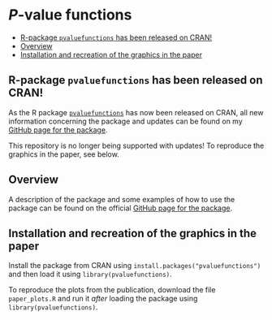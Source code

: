 *P*-value functions
================

  - [R-package `pvaluefunctions` has been released on
    CRAN\!](#r-package-pvaluefunctions-has-been-released-on-cran)
  - [Overview](#overview)
  - [Installation and recreation of the graphics in the
    paper](#installation-and-recreation-of-the-graphics-in-the-paper)

<!-- README.md is generated from README.Rmd. Please edit that file -->

## R-package `pvaluefunctions` has been released on CRAN\!

As the R package
[`pvaluefunctions`](https://cran.r-project.org/package=pvaluefunctions)
has now been released on CRAN, all new information concerning the
package and updates can be found on my [GitHub page for the
package](https://github.com/DInfanger/pvaluefunctions).

This repository is no longer being supported with updates\! To reproduce
the graphics in the paper, see below.

## Overview

A description of the package and some examples of how to use the package
can be found on the official [GitHub page for the
package](https://github.com/DInfanger/pvaluefunctions).

<!-- This repository contains R functions to create graphics of *p*-value functions, confidence distributions, confidence densities, or the [Surprisal value (S-value)](http://www.umsl.edu/~fraundorfp/egsurpri.html) (Greenland 2019). An R-script to reproduce the plots in the publication is also available. -->

## Installation and recreation of the graphics in the paper

Install the package from CRAN using
`install.packages("pvaluefunctions")` and then load it using
`library(pvaluefunctions)`.

<!-- Download the file `confidence_distributions.R` to your computer. You can either `source()` the function in R or open it, select and run everything. After loading the function, it's ready for use. -->

To reproduce the plots from the publication, download the file
`paper_plots.R` and run it *after* loading the package using
`library(pvaluefunctions)`.

<!-- Alternatively, you can source the files directly from the GitHub repository using the [`devtools`](https://cran.r-project.org/web/packages/devtools/index.html) package: -->

<!-- ## Dependencies -->

<!-- The function depends on the following R packages, which need to be installed beforehand: -->

<!-- * ggplot2 -->

<!-- * scales -->

<!-- * zipfR -->

<!-- Use the command `install.packages(c("ggplot2", "scales", "zipfR"))` in R to install those packages. -->

<!-- ### Important information! -->

<!-- The newest version of [ggplot2 (3.1.1)](https://cran.r-project.org/web/packages/ggplot2/index.html) has a [bug](https://github.com/tidyverse/ggplot2/issues/2978) in `sec_axis` that will lead to the secondary y-axis being labelled wrongly. -->

<!-- It is therefore recommended that you install the developmental version of ggplot2 until the bug has been fixed. You can install the developmental version using the following command (after installing the [`devtools`](https://cran.r-project.org/web/packages/devtools/index.html) package): `devtools::install_github("tidyverse/ggplot2")` -->

<!-- ## Usage -->

<!-- There is only one function needed to create the plots: `conf_dist()`. The function has the following arguments: -->

<!-- * `estimate`: Numerical vector containing the estimate(s). -->

<!-- * `n`: Numerical vector containing the sample size(s). Required for correlations, variances, proportions and differences between proportions. Must be equal the number of estimates. -->

<!-- * `df`: Numerical vector containing the degrees of freedom. Required for statistics based on the *t*-distribution (e.g. linear regression) and *t*-tests. Must be equal the number of estimates. -->

<!-- * `stderr`: Numerical vector containing the standard error(s) of the estimate(s). Required for statistics based on the *t*-distribution (e.g. linear regression) and the normal distribution (e.g. logistic regression). Must be equal the number of estimate(s). -->

<!-- * `tstat`: Numerical vector containing the *t*-statistic(s). Required for *t*-tests (means and mean differences). Must be equal the number of estimates.  -->

<!-- * `type`: String indicating the type of the estimate. Must be one of the following: `ttest`, `linreg`, `gammareg`, `general_t`, `logreg`, `poisreg`, `coxreg`, `general_z`, `pearson`, `spearman`, `kendall`, `var`, `prop`, `propdiff`. -->

<!-- * `plot_type`: String indicating the type of plot. Must be one of the following: `cdf` (confidence distribution), `pdf` (confidence density), `p_val` (*p*-value function), `s_val` (Surprisal). For differences between independent proportions, only *p*-value functions and Surprisal value functions are available. -->

<!-- * `n_values` (optional): Integer indicating the number of points that are used to generate the graphics. The higher this number, the higher the computation time and resolution. -->

<!-- * `est_names` (optional): String vector indicating the names of the estimate(s). Must be equal the number of estimates. -->

<!-- * `conf_level` (optional): Numerical vector indicating the confidence level(s). Bust be between 0 and 1. -->

<!-- * `null_values` (optional): Numerical vector indicating the null value(s) in the plot -->

<!-- * `trans` (optional): String indicating the transformation function that will be applied to the estimates and confidence curves. For example: "exp" for an exponential transformation of the log-odds in logistic regression.  -->

<!-- * `alternative`: String indicating if the confidence level(s) are two-sided or one-sided. Must be one of the following: `two_sided`, `one_sided`. -->

<!-- * `log_yaxis`: Logical. Indicating if a portion of the y-axis should be displayed on the logarithmic scale. -->

<!-- * `cut_logyaxis`: Numerical value indicating the threshold below which the y-axis will be displayed logarithmically. Must lie between 0 and 1. -->

<!-- * `xlab` (optional): String indicating the label of the x-axis. -->

<!-- * `xlim` (optional): Optional numerical vector of length 2 indicating the limits of the x-axis on the *untransformed* scale. -->

<!-- * `together`: Logical. Indicating if graphics for multiple estimates should be displayed together or on separate plots. -->

<!-- * `plot_p_limit`: Numerical value indicating the lower limit of the y-axis. Must be greater than 0 for a logarithmic scale (i.e. `log_yaxis = TRUE`). -->

<!-- ### Required arguments for different estimate types -->

<!-- * *t*-tests: `estimate`, `df`, `tstat`. -->

<!-- * Linear regression, Gamma regression, general estimates based on the *t*-distribution: `estimate`, `df`, `stderr`. -->

<!-- * Logistic regression, Poisson regression, Cox regression, general estimates based on the normal distribution: `estimate`, `stderr`. -->

<!-- * Correlation coefficients (Pearson, Spearman, Kendall), proportions, difference between proportions, variances: `estimate`, `n`. -->

<!-- ### Returned values -->

<!-- The main function `conf_dist()` returns five objects in a list: -->

<!-- * **`res_frame`**: A data frame containing the values used to construct the plot. -->

<!-- * **`conf_frame`**: A data frame containing the confidence intervals for the specified confidence levels for all estimates. -->

<!-- * **`counternull_frame`**: A data frame containing the counternull values for the specified null values (see Rosenthal & Rubin (1994) for more information about the counternull). -->

<!-- * **`point_est`**: A data frame containing the point estimates for all estimates. The point estimates correspond to the mean, median or mode of the confidence density (see Xie & Singh (2013) for more information). Estimates are produced using numerical procedures: Increase the number of points `n_values` for higher numerical precision. -->

<!-- * **`plot`**: A [ggplot2](https://ggplot2.tidyverse.org/) plot object. -->

<!-- ## Examples -->

<!-- ### Two-sample *t*-test with unequal variances (Welch-Test) -->

<!-- ### Single coefficient from a linear regression model -->

<!-- #### *P*-value function -->

<!-- #### Confidence distribution -->

<!-- ### Multiple coefficients from a linear regression model -->

<!-- #### *P*-value functions -->

<!-- #### Surprisal values -->

<!-- ### Pearson correlation coefficient (one-sided) -->

<!-- ### Odds ratio from logistic regression -->

<!-- ### Proportion -->

<!-- ## References -->

<!-- Bender R, Berg G, Zeeb H. (2005): Tutorial: using confidence curves in medical research. *Biom J.* 47(2): 237-47. -->

<!-- Fraser  D. A. S. (2019): The *p*-value function and statistical inference. *The American Statistician,* 73:sup1, 135-147. -->

<!-- Greenland S (2019): Valid *P*-Values Behave Exactly as They Should: Some Misleading Criticisms of *P*-Values and Their Resolution with *S*-Values. *The American Statistician,* 73sup1, 106-114. -->

<!-- Poole C. (1987a): Beyond the confidence interval. *Am J Public Health.* 77(2): 195-9. -->

<!-- Poole C. (1987b) Confidence intervals exclude nothing. *Am J Public Health.* 77(4): 492-3. -->

<!-- Rosenthal R, Rubin DB. (1994): The counternull value of an effect size: A new statistic. Psychol Sci. 5(6): 329-34. -->

<!-- Schweder T, Hjort NL. (2016): Confidence, likelihood, probability: statistical inference with confidence distributions. New York, NY: Cambridge University Press. -->

<!-- Xie M, Singh K, Strawderman WE. (2011): Confidence Distributions and a Unifying Framework for Meta-Analysis. *J Am Stat Assoc* 106(493): 320-33. doi: 10.1198/jasa.2011.tm09803. -->

<!-- Xie Mg, Singh K. (2013): Confidence distribution, the frequentist distribution estimator of a parameter: A review. *Internat Statist Rev.* 81(1): 3-39. -->

<!-- ## Contact -->

<!-- [Denis Infanger](https://dsbg.unibas.ch/de/personen/denis-infanger/) -->

<!-- ## Session info -->

<!-- ## License -->

<!-- [![License: GPL v3](https://img.shields.io/badge/License-GPL%20v3-blue.svg)](https://www.gnu.org/licenses/gpl-3.0) -->

<!-- [GNU General Public License v3.0](https://www.gnu.org/licenses/gpl-3.0). -->
